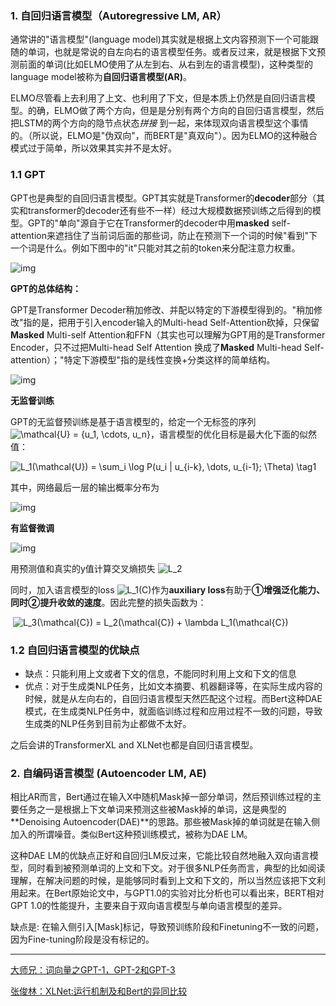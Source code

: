 ### 1. 自回归语言模型（Autoregressive LM, AR）

通常讲的"语言模型"(language model)其实就是根据上文内容预测下一个可能跟随的单词，也就是常说的自左向右的语言模型任务。或者反过来，就是根据下文预测前面的单词(比如ELMO使用了从左到右、从右到左的语言模型)，这种类型的language model被称为**自回归语言模型(AR)**。

ELMO尽管看上去利用了上文、也利用了下文，但是本质上仍然是自回归语言模型。的确，ELMO做了两个方向，但是是分别有两个方向的自回归语言模型，然后把LSTM的两个方向的隐节点状态*拼接* 到一起，来体现双向语言模型这个事情的。（所以说，ELMO是"伪双向"，而BERT是"真双向"）。因为ELMO的这种融合模式过于简单，所以效果其实并不是太好。

### 1.1 GPT

GPT也是典型的自回归语言模型。GPT其实就是Transformer的**decoder**部分（其实和transformer的decoder还有些不一样）经过大规模数据预训练之后得到的模型。GPT的"单向"源自于它在Transformer的decoder中用**masked** self-attention来遮挡住了当前词后面的那些词，防止在预测下一个词的时候"看到"下一个词是什么。例如下图中的"it"只能对其之前的token来分配注意力权重。

![img](https://pic3.zhimg.com/v2-4a286a52d26738a81e6253b7a5871fe6_b.png)

**GPT的总体结构：**

GPT是Transformer Decoder稍加修改、并配以特定的下游模型得到的。"稍加修改"指的是，把用于引入encoder输入的Multi-head Self-Attention砍掉，只保留**Masked** Multi-self Attention和FFN（其实也可以理解为GPT用的是Transformer Encoder，只不过把Multi-head Self Attention 换成了**Masked** Multi-head Self-attention）；"特定下游模型"指的是线性变换+分类这样的简单结构。

![img](https://pic4.zhimg.com/v2-74e91905cfe60054520db4a72fdeb893_b.jpeg)

**无监督训练**

GPT的无监督预训练是基于语言模型的，给定一个无标签的序列 ![\mathcal{U} = \{u_1, \cdots, u_n\}](https://www.zhihu.com/equation?tex=%5Cmathcal%7BU%7D%20%3D%20%5C%7Bu_1%2C%20%5Ccdots%2C%20u_n%5C%7D)，语言模型的优化目标是最大化下面的似然值：

![ L_1(\mathcal{U}) = \sum_i \log P(u_i | u_{i-k}, \dots, u_{i-1}; \Theta) \tag1 ](https://www.zhihu.com/equation?tex=%20L_1(%5Cmathcal%7BU%7D)%20%3D%20%5Csum_i%20%5Clog%20P(u_i%20%7C%20u_%7Bi-k%7D%2C%20%5Cdots%2C%20u_%7Bi-1%7D%3B%20%5CTheta)%20%5Ctag1%20) 

其中，网络最后一层的输出概率分布为

![img](https://pic3.zhimg.com/v2-2426734ff0d12798329dfbd650b55e1e_b.jpeg)

**有监督微调**

![img](https://pic3.zhimg.com/v2-490353a74d8ad466ee7921a45f7d54ee_b.jpeg)

用预测值和真实的y值计算交叉熵损失 ![L_2](https://www.zhihu.com/equation?tex=L_2)

同时，加入语言模型的loss ![L_1(C)](https://www.zhihu.com/equation?tex=L_1(C))作为**auxiliary loss**有助于**①增强泛化能力、同时②提升收敛的速度**。因此完整的损失函数为：

​                                                                        ![L_3(\mathcal{C}) = L_2(\mathcal{C}) + \lambda L_1(\mathcal{C}) ](https://www.zhihu.com/equation?tex=L_3(%5Cmathcal%7BC%7D)%20%3D%20L_2(%5Cmathcal%7BC%7D)%20%2B%20%5Clambda%20L_1(%5Cmathcal%7BC%7D)%20)

### 1.2 自回归语言模型的优缺点

- 缺点：只能利用上文或者下文的信息，不能同时利用上文和下文的信息
- 优点：对于生成类NLP任务，比如文本摘要、机器翻译等，在实际生成内容的时候，就是从左向右的，自回归语言模型天然匹配这个过程。而Bert这种DAE模式，在生成类NLP任务中，就面临训练过程和应用过程不一致的问题，导致生成类的NLP任务到目前为止都做不太好。

之后会讲的TransformerXL and XLNet也都是自回归语言模型。

### 2. 自编码语言模型 (Autoencoder LM, AE)

相比AR而言，Bert通过在输入X中随机Mask掉一部分单词，然后预训练过程的主要任务之一是根据上下文单词来预测这些被Mask掉的单词，这是典型的**Denoising Autoencoder(DAE)**的思路。那些被Mask掉的单词就是在输入侧加入的所谓噪音。类似Bert这种预训练模式，被称为DAE LM。

这种DAE LM的优缺点正好和自回归LM反过来，它能比较自然地融入双向语言模型，同时看到被预测单词的上文和下文。对于很多NLP任务而言，典型的比如阅读理解，在解决问题的时候，是能够同时看到上文和下文的，所以当然应该把下文利用起来。在Bert原始论文中，与GPT1.0的实验对比分析也可以看出来，BERT相对GPT 1.0的性能提升，主要来自于双向语言模型与单向语言模型的差异。

缺点是: 在输入侧引入[Mask]标记，导致预训练阶段和Finetuning不一致的问题，因为Fine-tuning阶段是没有标记的。

------

[大师兄：词向量之GPT-1，GPT-2和GPT-3](https://zhuanlan.zhihu.com/p/350017443)

[张俊林：XLNet:运行机制及和Bert的异同比较](https://zhuanlan.zhihu.com/p/70257427)
